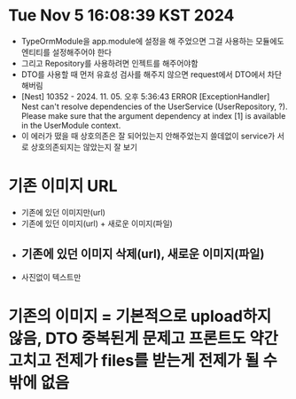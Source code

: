 # Tue Nov 5 16:08:39 KST 2024 
-   TypeOrmModule을 app.module에 설정을 해 주었으면 그걸 사용하는 모듈에도 엔티티를 설정해주어야 한다 
-   그리고 Repository를 사용하려면 인젝트를 해주어야함 
-   DTO를 사용할 때 먼저 유효성 검사를 해주지 않으면 request에서 DTO에서 차단해버림 
-   [Nest] 10352  - 2024. 11. 05. 오후 5:36:43   ERROR [ExceptionHandler] Nest can't resolve dependencies of the UserService (UserRepository, ?). Please make sure that the argument dependency at index [1] is available in the UserModule context.
- 이 에러가 떴을 때 상호의존은 잘 되어있는지 안해주었는지 쓸데없이 service가 서로 상호의존되지는 않았는지 잘 보기 

# 기존 이미지 URL
-   기존에 있던 이미지만(url)
-   기존에 있던 이미지(url) + 새로운 이미지(파일) 
-   기존에 있던 이미지 삭제(url), 새로운 이미지(파일)
    -    
-   사진없이 텍스트만 

# 기존의 이미지 = 기본적으로 upload하지 않음, DTO 중복된게 문제고 프론트도 약간 고치고 전제가 files를 받는게 전제가 될 수 밖에 없음 